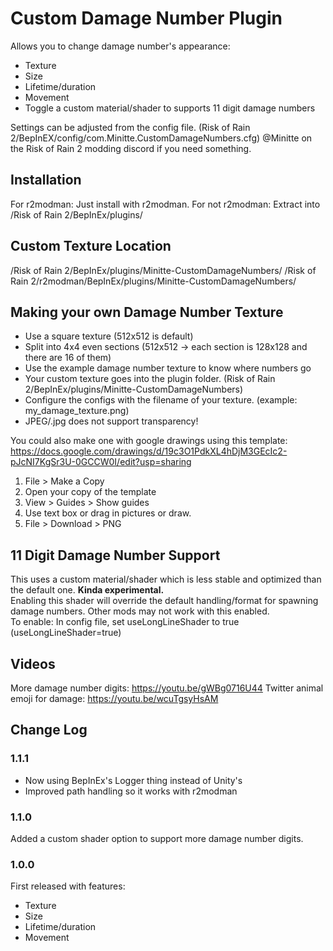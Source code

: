 # Custom Damage Number Plugin

Allows you to change damage number's appearance:
- Texture
- Size
- Lifetime/duration
- Movement
- Toggle a custom material/shader to supports 11 digit damage numbers

Settings can be adjusted from the config file. (Risk of Rain 2/BepInEX/config/com.Minitte.CustomDamageNumbers.cfg)
@Minitte on the Risk of Rain 2 modding discord if you need something.

## Installation
For r2modman: Just install with r2modman.
For not r2modman: Extract into /Risk of Rain 2/BepInEx/plugins/

## Custom Texture Location
/Risk of Rain 2/BepInEx/plugins/Minitte-CustomDamageNumbers/
/Risk of Rain 2/r2modman/BepInEx/plugins/Minitte-CustomDamageNumbers/

## Making your own Damage Number Texture
- Use a square texture (512x512 is default)
- Split into 4x4 even sections (512x512 -> each section is 128x128 and there are 16 of them)
- Use the example damage number texture to know where numbers go
- Your custom texture goes into the plugin folder. (Risk of Rain 2/BepInEx/plugins/Minitte-CustomDamageNumbers)
- Configure the configs with the filename of your texture. (example: my_damage_texture.png)
- JPEG/.jpg does not support transparency!

You could also make one with google drawings using this template:
https://docs.google.com/drawings/d/19c3O1PdkXL4hDjM3GEcIc2-pJcNI7KgSr3U-0GCCW0I/edit?usp=sharing
1. File > Make a Copy
2. Open your copy of the template
3. View > Guides > Show guides
4. Use text box or drag in pictures or draw.
5. File > Download > PNG

## 11 Digit Damage Number Support
This uses a custom material/shader which is less stable and optimized than the default one. **Kinda experimental.**<br/>
Enabling this shader will override the default handling/format for spawning damage numbers. Other mods may not work with this enabled.<br/>
To enable: In config file, set useLongLineShader to true (useLongLineShader=true)

## Videos
More damage number digits: https://youtu.be/gWBg0716U44
Twitter animal emoji for damage: https://youtu.be/wcuTgsyHsAM

## Change Log
### 1.1.1
- Now using BepInEx's Logger thing instead of Unity's
- Improved path handling so it works with r2modman

### 1.1.0
Added a custom shader option to support more damage number digits.

### 1.0.0
First released with features:
- Texture
- Size
- Lifetime/duration
- Movement

